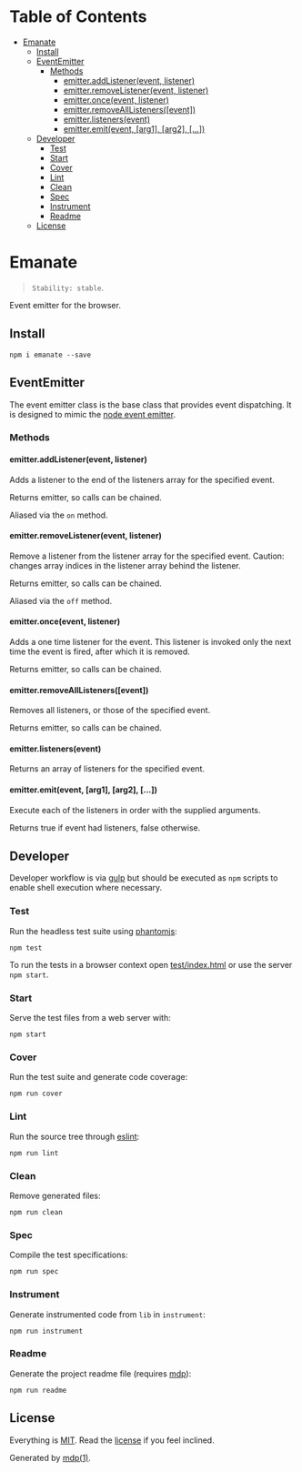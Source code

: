 Table of Contents
=================

* [Emanate](#emanate)
  * [Install](#install)
  * [EventEmitter](#eventemitter)
    * [Methods](#methods)
      * [emitter.addListener(event, listener)](#emitteraddlistenerevent-listener)
      * [emitter.removeListener(event, listener)](#emitterremovelistenerevent-listener)
      * [emitter.once(event, listener)](#emitteronceevent-listener)
      * [emitter.removeAllListeners([event])](#emitterremovealllistenersevent)
      * [emitter.listeners(event)](#emitterlistenersevent)
      * [emitter.emit(event, [arg1], [arg2], [...])](#emitteremitevent-arg1-arg2-)
  * [Developer](#developer)
    * [Test](#test)
    * [Start](#start)
    * [Cover](#cover)
    * [Lint](#lint)
    * [Clean](#clean)
    * [Spec](#spec)
    * [Instrument](#instrument)
    * [Readme](#readme)
  * [License](#license)

Emanate
=======

> `Stability: stable`.

Event emitter for the browser.

## Install

```
npm i emanate --save
```

## EventEmitter

The event emitter class is the base class that provides event dispatching. It is designed to mimic the [node event emitter](http://nodejs.org/api/events.html#events_class_events_eventemitter).

### Methods

#### emitter.addListener(event, listener)

Adds a listener to the end of the listeners array for the specified event.

Returns emitter, so calls can be chained.

Aliased via the `on` method.

#### emitter.removeListener(event, listener)

Remove a listener from the listener array for the specified event. Caution: changes array indices in the listener array behind the listener.

Returns emitter, so calls can be chained.

Aliased via the `off` method.

#### emitter.once(event, listener)

Adds a one time listener for the event. This listener is invoked only the next time the event is fired, after which it is removed.

Returns emitter, so calls can be chained.

#### emitter.removeAllListeners([event])

Removes all listeners, or those of the specified event.

Returns emitter, so calls can be chained.

#### emitter.listeners(event)

Returns an array of listeners for the specified event.

#### emitter.emit(event, [arg1], [arg2], [...])

Execute each of the listeners in order with the supplied arguments.

Returns true if event had listeners, false otherwise.

## Developer

Developer workflow is via [gulp](http://gulpjs.com) but should be executed as `npm` scripts to enable shell execution where necessary.

### Test

Run the headless test suite using [phantomjs](http://phantomjs.org):

```
npm test
```

To run the tests in a browser context open [test/index.html](https://github.com/socialally/emanate/blob/master/test/index.html) or use the server `npm start`.

### Start

Serve the test files from a web server with:

```
npm start
```

### Cover

Run the test suite and generate code coverage:

```
npm run cover
```

### Lint

Run the source tree through [eslint](http://eslint.org):

```
npm run lint
```

### Clean

Remove generated files:

```
npm run clean
```

### Spec

Compile the test specifications:

```
npm run spec
```

### Instrument

Generate instrumented code from `lib` in `instrument`:

```
npm run instrument
```

### Readme

Generate the project readme file (requires [mdp](https://github.com/freeformsystems/mdp)):

```
npm run readme
```

## License

Everything is [MIT](http://en.wikipedia.org/wiki/MIT_License). Read the [license](https://github.com/socialally/emanate/blob/master/LICENSE) if you feel inclined.

Generated by [mdp(1)](https://github.com/freeformsystems/mdp).

[node]: http://nodejs.org
[npm]: http://www.npmjs.org
[gulp]: http://gulpjs.com
[phantomjs]: http://phantomjs.org
[browserify]: http://browserify.org
[eslint]: http://eslint.org
[sa-test]: https://github.com/socialally/sa-test
[mdp]: https://github.com/freeformsystems/mdp
